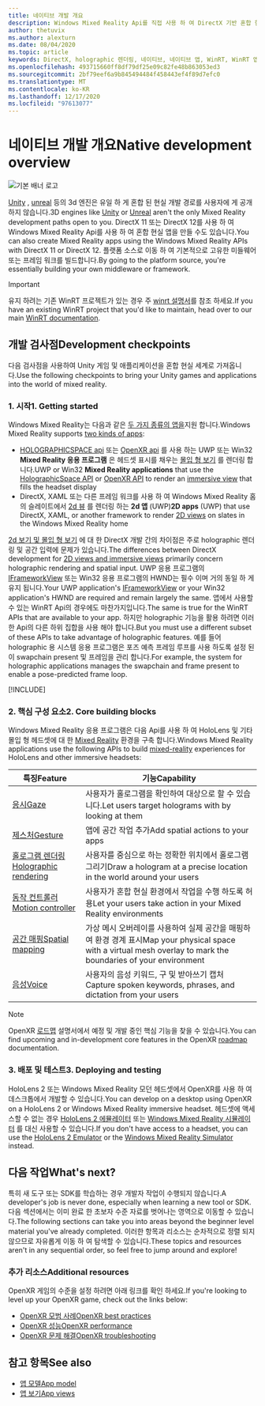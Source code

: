 ```yaml
---
title: 네이티브 개발 개요
description: Windows Mixed Reality Api를 직접 사용 하 여 DirectX 기반 혼합 현실 엔진을 빌드합니다.
author: thetuvix
ms.author: alexturn
ms.date: 08/04/2020
ms.topic: article
keywords: DirectX, holographic 렌더링, 네이티브, 네이티브 앱, WinRT, WinRT 앱, 플랫폼 Api, 사용자 지정 엔진, 미들웨어, 혼합 현실 헤드셋, windows mixed reality 헤드셋, 가상 현실 헤드셋
ms.openlocfilehash: 493715660ff8df79df25e09c82fe48b863053ed3
ms.sourcegitcommit: 2bf79eef6a9b845494484f458443ef4f89d7efc0
ms.translationtype: MT
ms.contentlocale: ko-KR
ms.lasthandoff: 12/17/2020
ms.locfileid: "97613077"
---
```

# <a name="native-development-overview"></a><span data-ttu-id="61ecd-104">네이티브 개발 개요</span><span class="sxs-lookup"><span data-stu-id="61ecd-104">Native development overview</span></span>

![기본 배너 로고](../images/native_logo_banner.png)

<span data-ttu-id="61ecd-106">[Unity](../unity/unity-development-overview.md) , [unreal](../unreal/unreal-development-overview.md) 등의 3d 엔진은 유일 하 게 혼합 된 현실 개발 경로를 사용자에 게 공개 하지 않습니다.</span><span class="sxs-lookup"><span data-stu-id="61ecd-106">3D engines like [Unity](../unity/unity-development-overview.md) or [Unreal](../unreal/unreal-development-overview.md) aren't the only Mixed Reality development paths open to you.</span></span> <span data-ttu-id="61ecd-107">DirectX 11 또는 DirectX 12를 사용 하 여 Windows Mixed Reality Api를 사용 하 여 혼합 현실 앱을 만들 수도 있습니다.</span><span class="sxs-lookup"><span data-stu-id="61ecd-107">You can also create Mixed Reality apps using the Windows Mixed Reality APIs with DirectX 11 or DirectX 12.</span></span> <span data-ttu-id="61ecd-108">플랫폼 소스로 이동 하 여 기본적으로 고유한 미들웨어 또는 프레임 워크를 빌드합니다.</span><span class="sxs-lookup"><span data-stu-id="61ecd-108">By going to the platform source, you're essentially building your own middleware or framework.</span></span> 

> [!IMPORTANT]
> <span data-ttu-id="61ecd-109">유지 하려는 기존 WinRT 프로젝트가 있는 경우 주 [winrt 설명서](creating-a-holographic-directx-project.md)를 참조 하세요.</span><span class="sxs-lookup"><span data-stu-id="61ecd-109">If you have an existing WinRT project that you'd like to maintain, head over to our main [WinRT documentation](creating-a-holographic-directx-project.md).</span></span> 

## <a name="development-checkpoints"></a><span data-ttu-id="61ecd-110">개발 검사점</span><span class="sxs-lookup"><span data-stu-id="61ecd-110">Development checkpoints</span></span>

<span data-ttu-id="61ecd-111">다음 검사점을 사용하여 Unity 게임 및 애플리케이션을 혼합 현실 세계로 가져옵니다.</span><span class="sxs-lookup"><span data-stu-id="61ecd-111">Use the following checkpoints to bring your Unity games and applications into the world of mixed reality.</span></span>

### <a name="1-getting-started"></a><span data-ttu-id="61ecd-112">1. 시작</span><span class="sxs-lookup"><span data-stu-id="61ecd-112">1. Getting started</span></span>

<span data-ttu-id="61ecd-113">Windows Mixed Reality는 다음과 같은 [두 가지 종류의 앱을](../../design/app-views.md)지원 합니다.</span><span class="sxs-lookup"><span data-stu-id="61ecd-113">Windows Mixed Reality supports [two kinds of apps](../../design/app-views.md):</span></span>
* <span data-ttu-id="61ecd-114">[HOLOGRAPHICSPACE api](getting-a-holographicspace.md) 또는 [OpenXR api](openxr.md) 를 사용 하는 UWP 또는 Win32 **Mixed Reality 응용 프로그램** 은 헤드셋 표시를 채우는 [몰입 형 보기](../../design/app-views.md) 를 렌더링 합니다.</span><span class="sxs-lookup"><span data-stu-id="61ecd-114">UWP or Win32 **Mixed Reality applications** that use the [HolographicSpace API](getting-a-holographicspace.md) or [OpenXR API](openxr.md) to render an [immersive view](../../design/app-views.md) that fills the headset display</span></span>
* <span data-ttu-id="61ecd-115">DirectX, XAML 또는 다른 프레임 워크를 사용 하 여 Windows Mixed Reality 홈의 슬레이트에서 [2d 뷰](../../design/app-views.md#2d-views) 를 렌더링 하는 **2d 앱** (UWP)</span><span class="sxs-lookup"><span data-stu-id="61ecd-115">**2D apps** (UWP) that use DirectX, XAML, or another framework to render [2D views](../../design/app-views.md#2d-views) on slates in the Windows Mixed Reality home</span></span>

<span data-ttu-id="61ecd-116">[2d 보기 및 몰입 형 보기](../../design/app-views.md) 에 대 한 DirectX 개발 간의 차이점은 주로 holographic 렌더링 및 공간 입력에 문제가 있습니다.</span><span class="sxs-lookup"><span data-stu-id="61ecd-116">The differences between DirectX development for [2D views and immersive views](../../design/app-views.md) primarily concern holographic rendering and spatial input.</span></span> <span data-ttu-id="61ecd-117">UWP 응용 프로그램의 [IFrameworkView](https://msdn.microsoft.com/library/windows/apps/windows.applicationmodel.core.iframeworkview.aspx) 또는 Win32 응용 프로그램의 HWND는 필수 이며 거의 동일 하 게 유지 됩니다.</span><span class="sxs-lookup"><span data-stu-id="61ecd-117">Your UWP application's [IFrameworkView](https://msdn.microsoft.com/library/windows/apps/windows.applicationmodel.core.iframeworkview.aspx) or your Win32 application's HWND are required and remain largely the same.</span></span> <span data-ttu-id="61ecd-118">앱에서 사용할 수 있는 WinRT Api의 경우에도 마찬가지입니다.</span><span class="sxs-lookup"><span data-stu-id="61ecd-118">The same is true for the WinRT APIs that are available to your app.</span></span> <span data-ttu-id="61ecd-119">하지만 holographic 기능을 활용 하려면 이러한 Api의 다른 하위 집합을 사용 해야 합니다.</span><span class="sxs-lookup"><span data-stu-id="61ecd-119">But you must use a different subset of these APIs to take advantage of holographic features.</span></span> <span data-ttu-id="61ecd-120">예를 들어 holographic 용 시스템 응용 프로그램은 포즈 예측 프레임 루프를 사용 하도록 설정 된이 swapchain present 및 프레임을 관리 합니다.</span><span class="sxs-lookup"><span data-stu-id="61ecd-120">For example, the system for holographic applications manages the swapchain and frame present to enable a pose-predicted frame loop.</span></span>

[!INCLUDE[](../includes/native-getting-started.md)]

### <a name="2-core-building-blocks"></a><span data-ttu-id="61ecd-121">2. 핵심 구성 요소</span><span class="sxs-lookup"><span data-stu-id="61ecd-121">2. Core building blocks</span></span>

<span data-ttu-id="61ecd-122">Windows Mixed Reality 응용 프로그램은 다음 Api를 사용 하 여 HoloLens 및 기타 몰입 형 헤드셋에 대 한 [Mixed Reality](../../discover/mixed-reality.md) 환경을 구축 합니다.</span><span class="sxs-lookup"><span data-stu-id="61ecd-122">Windows Mixed Reality applications use the following APIs to build [mixed-reality](../../discover/mixed-reality.md) experiences for HoloLens and other immersive headsets:</span></span>

|  <span data-ttu-id="61ecd-123">특징</span><span class="sxs-lookup"><span data-stu-id="61ecd-123">Feature</span></span>  |  <span data-ttu-id="61ecd-124">기능</span><span class="sxs-lookup"><span data-stu-id="61ecd-124">Capability</span></span>  |
| --- | --- |
| [<span data-ttu-id="61ecd-125">응시</span><span class="sxs-lookup"><span data-stu-id="61ecd-125">Gaze</span></span>](../../design/gaze-and-commit.md) | <span data-ttu-id="61ecd-126">사용자가 홀로그램을 확인하여 대상으로 할 수 있습니다.</span><span class="sxs-lookup"><span data-stu-id="61ecd-126">Let users target holograms with by looking at them</span></span> |
| [<span data-ttu-id="61ecd-127">제스처</span><span class="sxs-lookup"><span data-stu-id="61ecd-127">Gesture</span></span>](../../design/gaze-and-commit.md#composite-gestures) | <span data-ttu-id="61ecd-128">앱에 공간 작업 추가</span><span class="sxs-lookup"><span data-stu-id="61ecd-128">Add spatial actions to your apps</span></span> |
| [<span data-ttu-id="61ecd-129">홀로그램 렌더링</span><span class="sxs-lookup"><span data-stu-id="61ecd-129">Holographic rendering</span></span>](../platform-capabilities-and-apis/rendering.md) | <span data-ttu-id="61ecd-130">사용자를 중심으로 하는 정확한 위치에서 홀로그램 그리기</span><span class="sxs-lookup"><span data-stu-id="61ecd-130">Draw a hologram at a precise location in the world around your users</span></span> |
| [<span data-ttu-id="61ecd-131">동작 컨트롤러</span><span class="sxs-lookup"><span data-stu-id="61ecd-131">Motion controller</span></span>](../../design/motion-controllers.md) | <span data-ttu-id="61ecd-132">사용자가 혼합 현실 환경에서 작업을 수행 하도록 허용</span><span class="sxs-lookup"><span data-stu-id="61ecd-132">Let your users take action in your Mixed Reality environments</span></span> |
| [<span data-ttu-id="61ecd-133">공간 매핑</span><span class="sxs-lookup"><span data-stu-id="61ecd-133">Spatial mapping</span></span>](../../design/spatial-mapping.md) | <span data-ttu-id="61ecd-134">가상 메시 오버레이를 사용하여 실제 공간을 매핑하여 환경 경계 표시</span><span class="sxs-lookup"><span data-stu-id="61ecd-134">Map your physical space with a virtual mesh overlay to mark the boundaries of your environment</span></span> |
| [<span data-ttu-id="61ecd-135">음성</span><span class="sxs-lookup"><span data-stu-id="61ecd-135">Voice</span></span>](../../design/voice-input.md) | <span data-ttu-id="61ecd-136">사용자의 음성 키워드, 구 및 받아쓰기 캡처</span><span class="sxs-lookup"><span data-stu-id="61ecd-136">Capture spoken keywords, phrases, and dictation from your users</span></span> |
 
> [!NOTE]
> <span data-ttu-id="61ecd-137">OpenXR [로드맵](openxr.md#roadmap) 설명서에서 예정 및 개발 중인 핵심 기능을 찾을 수 있습니다.</span><span class="sxs-lookup"><span data-stu-id="61ecd-137">You can find upcoming and in-development core features in the OpenXR [roadmap](openxr.md#roadmap) documentation.</span></span>

### <a name="3-deploying-and-testing"></a><span data-ttu-id="61ecd-138">3. 배포 및 테스트</span><span class="sxs-lookup"><span data-stu-id="61ecd-138">3. Deploying and testing</span></span>

<span data-ttu-id="61ecd-139">HoloLens 2 또는 Windows Mixed Reality 모던 헤드셋에서 OpenXR를 사용 하 여 데스크톱에서 개발할 수 있습니다.</span><span class="sxs-lookup"><span data-stu-id="61ecd-139">You can develop on a desktop using OpenXR on a HoloLens 2 or Windows Mixed Reality immersive headset.</span></span>  <span data-ttu-id="61ecd-140">헤드셋에 액세스할 수 없는 경우 [HoloLens 2 에뮬레이터](../platform-capabilities-and-apis/using-the-hololens-emulator.md) 또는 [Windows Mixed Reality 시뮬레이터](../platform-capabilities-and-apis/using-the-windows-mixed-reality-simulator.md) 를 대신 사용할 수 있습니다.</span><span class="sxs-lookup"><span data-stu-id="61ecd-140">If you don't have access to a headset, you can use the [HoloLens 2 Emulator](../platform-capabilities-and-apis/using-the-hololens-emulator.md) or the [Windows Mixed Reality Simulator](../platform-capabilities-and-apis/using-the-windows-mixed-reality-simulator.md) instead.</span></span>

## <a name="whats-next"></a><span data-ttu-id="61ecd-141">다음 작업</span><span class="sxs-lookup"><span data-stu-id="61ecd-141">What's next?</span></span>

<span data-ttu-id="61ecd-142">특히 새 도구 또는 SDK를 학습하는 경우 개발자 작업이 수행되지 않습니다.</span><span class="sxs-lookup"><span data-stu-id="61ecd-142">A developer's job is never done, especially when learning a new tool or SDK.</span></span> <span data-ttu-id="61ecd-143">다음 섹션에서는 이미 완료 한 초보자 수준 자료를 벗어나는 영역으로 이동할 수 있습니다.</span><span class="sxs-lookup"><span data-stu-id="61ecd-143">The following sections can take you into areas beyond the beginner level material you've already completed.</span></span> <span data-ttu-id="61ecd-144">이러한 항목과 리소스는 순차적으로 정렬 되지 않으므로 자유롭게 이동 하 여 탐색할 수 있습니다.</span><span class="sxs-lookup"><span data-stu-id="61ecd-144">These topics and resources aren't in any sequential order, so feel free to jump around and explore!</span></span>

### <a name="additional-resources"></a><span data-ttu-id="61ecd-145">추가 리소스</span><span class="sxs-lookup"><span data-stu-id="61ecd-145">Additional resources</span></span>

<span data-ttu-id="61ecd-146">OpenXR 게임의 수준을 설정 하려면 아래 링크를 확인 하세요.</span><span class="sxs-lookup"><span data-stu-id="61ecd-146">If you're looking to level up your OpenXR game, check out the links below:</span></span>

* [<span data-ttu-id="61ecd-147">OpenXR 모범 사례</span><span class="sxs-lookup"><span data-stu-id="61ecd-147">OpenXR best practices</span></span>](openxr-best-practices.md)
* [<span data-ttu-id="61ecd-148">OpenXR 성능</span><span class="sxs-lookup"><span data-stu-id="61ecd-148">OpenXR performance</span></span>](openxr-performance.md)
* [<span data-ttu-id="61ecd-149">OpenXR 문제 해결</span><span class="sxs-lookup"><span data-stu-id="61ecd-149">OpenXR troubleshooting</span></span>](openxr-troubleshooting.md)

## <a name="see-also"></a><span data-ttu-id="61ecd-150">참고 항목</span><span class="sxs-lookup"><span data-stu-id="61ecd-150">See also</span></span>
* [<span data-ttu-id="61ecd-151">앱 모델</span><span class="sxs-lookup"><span data-stu-id="61ecd-151">App model</span></span>](../../design/app-model.md)
* [<span data-ttu-id="61ecd-152">앱 보기</span><span class="sxs-lookup"><span data-stu-id="61ecd-152">App views</span></span>](../../design/app-views.md)
